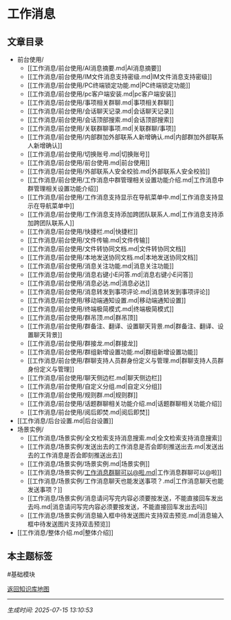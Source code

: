 # 工作消息

## 文章目录
- 前台使用/
  - [[工作消息/前台使用/AI消息摘要.md|AI消息摘要]]
  - [[工作消息/前台使用/IM文件消息支持密级.md|IM文件消息支持密级]]
  - [[工作消息/前台使用/PC终端锁定功能.md|PC终端锁定功能]]
  - [[工作消息/前台使用/pc客户端安装.md|pc客户端安装]]
  - [[工作消息/前台使用/事项相关群聊.md|事项相关群聊]]
  - [[工作消息/前台使用/会话聊天记录.md|会话聊天记录]]
  - [[工作消息/前台使用/会话顶部搜索.md|会话顶部搜索]]
  - [[工作消息/前台使用/关联群聊事项.md|关联群聊/事项]]
  - [[工作消息/前台使用/内部群加外部联系人新增确认.md|内部群加外部联系人新增确认]]
  - [[工作消息/前台使用/切换账号.md|切换账号]]
  - [[工作消息/前台使用/前台使用.md|前台使用]]
  - [[工作消息/前台使用/外部联系人安全校验.md|外部联系人安全校验]]
  - [[工作消息/前台使用/工作消息中群管理相关设置功能介绍.md|工作消息中群管理相关设置功能介绍]]
  - [[工作消息/前台使用/工作消息支持显示在导航菜单中.md|工作消息支持显示在导航菜单中]]
  - [[工作消息/前台使用/工作消息支持添加跨团队联系人.md|工作消息支持添加跨团队联系人]]
  - [[工作消息/前台使用/快捷栏.md|快捷栏]]
  - [[工作消息/前台使用/文件传输.md|文件传输]]
  - [[工作消息/前台使用/文件转协同文档.md|文件转协同文档]]
  - [[工作消息/前台使用/本地发送协同文档.md|本地发送协同文档]]
  - [[工作消息/前台使用/消息关注功能.md|消息关注功能]]
  - [[工作消息/前台使用/消息右键小E问答.md|消息右键小E问答]]
  - [[工作消息/前台使用/消息必达.md|消息必达]]
  - [[工作消息/前台使用/消息转发到事项评论.md|消息转发到事项评论]]
  - [[工作消息/前台使用/移动端通知设置.md|移动端通知设置]]
  - [[工作消息/前台使用/终端极简模式.md|终端极简模式]]
  - [[工作消息/前台使用/群吊顶.md|群吊顶]]
  - [[工作消息/前台使用/群备注、翻译、设置聊天背景.md|群备注、翻译、设置聊天背景]]
  - [[工作消息/前台使用/群接龙.md|群接龙]]
  - [[工作消息/前台使用/群组新增设置功能.md|群组新增设置功能]]
  - [[工作消息/前台使用/群聊支持人员群身份定义与管理.md|群聊支持人员群身份定义与管理]]
  - [[工作消息/前台使用/聊天侧边栏.md|聊天侧边栏]]
  - [[工作消息/前台使用/自定义分组.md|自定义分组]]
  - [[工作消息/前台使用/规则群.md|规则群]]
  - [[工作消息/前台使用/话题群聊相关功能介绍.md|话题群聊相关功能介绍]]
  - [[工作消息/前台使用/阅后即焚.md|阅后即焚]]
- [[工作消息/后台设置.md|后台设置]]
- 场景实例/
  - [[工作消息/场景实例/全文检索支持消息搜索.md|全文检索支持消息搜索]]
  - [[工作消息/场景实例/发送出去的工作消息是否会即刻推送出去.md|发送出去的工作消息是否会即刻推送出去]]
  - [[工作消息/场景实例/场景实例.md|场景实例]]
  - [[工作消息/场景实例/工作消息群聊可以@啦.md|工作消息群聊可以@啦]]
  - [[工作消息/场景实例/工作消息聊天也能发送事项？.md|工作消息聊天也能发送事项？]]
  - [[工作消息/场景实例/消息请问写完内容必须要按发送，不能直接回车发出去吗.md|消息请问写完内容必须要按发送，不能直接回车发出去吗]]
  - [[工作消息/场景实例/消息输入框中待发送图片支持双击预览.md|消息输入框中待发送图片支持双击预览]]
- [[工作消息/整体介绍.md|整体介绍]]

## 本主题标签
#基础模块 

[返回知识库地图](知识库地图.md)

---
*生成时间: 2025-07-15 13:10:53*